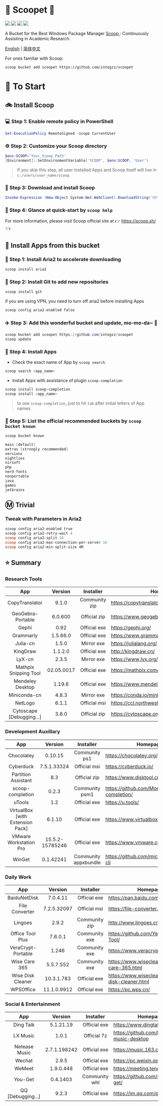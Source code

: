 <div align="left">
<h1 align="left"> 🍨 Scoopet 🍨 </h1>
<p>
<a>
<img src="https://ci.appveyor.com/api/projects/status/kbd3a9mibncbx8ds?svg=true"/>
</a>
<a>
<img src="https://img.shields.io/github/languages/code-size/integzz/scoopet.svg">
</a>
<a>
<img src="https://img.shields.io/github/repo-size/integzz/scoopet.svg">
</a>
<a>
<img src="https://img.shields.io/github/license/integzz/scoopet">
</a>
</p>
</div>

<p></p>

<div>
<p> A Bucket for the Best Windows Package Manager <a href="https://github.com/lukesampson/scoop"> Scoop </a>: Continuously Assisting in Academic Research.
</p>

<p align="left">
        <a href="README.md">English</a> | <a href="README_CN.md">简体中文</a>
</p>
</div>

For ones familiar with Scoop:

```
scoop bucket add scoopet https://github.com/integzz/scoopet
```

# :running: To Start

## :bike: Install Scoop

### :computer: Step 1: Enable remote policy in PowerShell

```powershell
Set-ExecutionPolicy RemoteSigned -scope CurrentUser
```

### :gear: Step 2: Customize your Scoop directory

```powershell
$env:SCOOP='Your_Scoop_Path'
[Environment]::SetEnvironmentVariable('SCOOP', $env:SCOOP, 'User')
```

> If you skip this step, all user installed Apps and Scoop itself will live in `c:/users/user_name/scoop`.

### :hammer: Step 3: Download and install Scoop

```powershell
Invoke-Expression (New-Object System.Net.WebClient).DownloadString('https://get.scoop.sh')
```

### :book: Step 4: Glance at quick-start by `scoop help`

For more information, please visit Scoop official site at 👉 https://scoop.sh/ 👈

## :car: Install Apps from this bucket

### :train: Step 1: Install Aria2 to accelerate downloading

```powershell
scoop install aria2
```

### :ticket: Step 2: Install Git to add new repositories

```powershell
scoop install git
```

if you are using VPN, you need to turn off aria2 before installing Apps

```powershell
scoop config aria2-enabled false
```

### :airplane: Step 3: Add this wonderful bucket and update, mo-mo-da~ :kiss:

```powershell
scoop bucket add scoopet https://github.com/integzz/scoopet
scoop update
```

### :rocket: Step 4: Install Apps

- Check the exact name of App by `scoop search`

```powershell
scoop search <app_name>
```

- Install Apps with assistance of plugin `scoop-completion`

```powershell
scoop install scoop-completion
scoop install <app_name>
```

> to use `scoop-completion`, just to hit `tab` after initial letters of App names

### :100: Step 5: List the official recommended buckets by `scoop bucket known`

```powershell
scoop bucket known

main [default]
extras [strongly recommended]
versions
nightlies
nirsoft
php
nerd-fonts
nonportable
java
games
jetbrains
```

## :m: Trivial

### Tweak with Parameters in Aria2

```powershell
scoop config aria2-enabled true
scoop config aria2-retry-wait 4
scoop config aria2-split 16
scoop config aria2-max-connection-per-server 16
scoop config aria2-min-split-size 4M
```

## :star: Summary

### Research Tools

|           App            |  Version   |   Installer   | Homepage                                  |
| :----------------------: | :--------: | :-----------: | ----------------------------------------- |
|      CopyTranslator      |   9.1.0    | Community zip | https://copytranslator.github.io/         |
|    GeoGebra-Portable     |  6.0.600   | Official zip  | https://www.geogebra.org/                 |
|          Gephi           |    0.92    | Official exe  | https://gephi.org/                        |
|        Grammarly         |  1.5.66.0  | Official exe  | https://www.grammarly.com/native/windows/ |
|         Julia-cn         |   1.5.0    |  Mirror exe   | https://julialang.org/                    |
|         KingDraw         |  1.1.2.0   | Official exe  | http://kingdraw.cn/                       |
|          LyX-cn          |   2.3.5    |  Mirror exe   | https://www.lyx.org/                      |
|  Mathpix Snipping Tool   | 02.05.0017 | Official exe  | https://mathpix.com/                      |
|     Mendeley Desktop     |   1.19.6   | Official exe  | https://www.mendeley.com/                 |
|       Miniconda-cn       |   4.8.3    |  Mirror exe   | https://conda.io/miniconda.html/          |
|         NetLogo          |   6.1.1    | Official msi  | https://ccl.northwestern.edu/netlogo/     |
| Cytoscape [Debugging...] |   3.8.0    | Official zip  | https://cytoscape.org/                    |

### Development Auxillary

|               App                |     Version     |      Installer       | Homepage                                        |
| :------------------------------: | :-------------: | :------------------: | ----------------------------------------------- |
|            Chocolatey            |     0.10.15     |    Community ps1     | https://chocolatey.org/                         |
|            Cyberduck             |   7.5.1.33324   |     Official msi     | https://cyberduck.io/                           |
|       Partition Assistant        |       8.3       |     Official zip     | https://www.disktool.cn/                        |
|         scoop-completion         |      0.2.3      |    Community psm1    | https://github.com/Moeologist/scoop-completion/ |
|              uTools              |       1.2       |     Official exe     | https://u.tools/                                |
| VirtualBox [with Extension Pack] |     6.1.10      |     Official exe     | https://www.virtualbox.org/                     |
|      VMware Workstation Pro      | 15.5.2-15785246 |     Official exe     | https://www.vmware.com/                         |
|              WinGet              |    0.1.42241    | Community appxbundle | https://github.com/microsoft/winget-cli         |

### Daily Work

|        App         |   Version   |   Installer   | Homepage                                           |
| :----------------: | :---------: | :-----------: | -------------------------------------------------- |
|    BaiduNetDisk    |  7.0.4.11   | Official exe  | https://pan.baidu.com/                             |
|   File Converter   | 7.2.5.32097 | Official msi  | https://file-converter.org/                        |
|      Lingoes       |    2.9.2    | Community zip | http://www.lingoes.cn/                             |
|  Office Tool Plus  |   7.6.0.1   | Community exe | https://github.com/YerongAI/Office-Tool/           |
| VeraCrypt-Portable |    1.246    | Community exe | https://www.veracrypt.fr/                          |
|   Wise Care 365    |  5.5.7.552  | Community exe | https://www.wisecleaner.com/wise-care-365.html     |
| Wise Disk Cleaner  | 10.3.1.783  | Official exe  | https://www.wisecleaner.com/wise-disk-cleaner.html |
|     WPSOffice      | 11.1.0.9912 | Official exe  | https://pc.wps.cn/                                 |

### Social & Entertainment

|        App        |   Version    |   Installer   | Homepage                                    |
| :---------------: | :----------: | :-----------: | ------------------------------------------- |
|     Ding Talk     |  5.1.21.19   | Official exe  | https://www.dingtalk.com/                   |
|     LX Music      |    1.0.1     |  Official 7z  | https://github.com/lyswhut/lx-music-desktop |
|   Netease Music   | 2.7.1.198242 | Official exe  | https://music.163.com/                      |
|      Wechat       |    2.9.5     | Official exe  | https://pc.weixin.qq.com/                   |
|      WeMeet       |  1.9.0.448   | Official exe  | https://meeting.tencent.com/                |
|      You-Get      |   0.4.1403   | Community whl | https://github.com/soimort/you-get/         |
| QQ [Debugging...] |    9.2.3     | Official exe  | https://im.qq.com/pcqq/                     |
